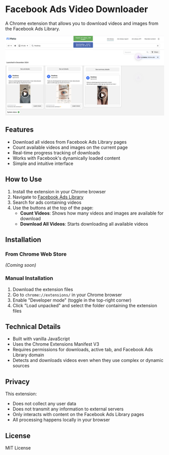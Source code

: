 # Facebook Ads Video Downloader

A Chrome extension that allows you to download videos and images from the Facebook Ads Library.

![Extension Preview](extention-ss.png)

## Features

- Download all videos from Facebook Ads Library pages
- Count available videos and images on the current page
- Real-time progress tracking of downloads
- Works with Facebook's dynamically loaded content
- Simple and intuitive interface

## How to Use

1. Install the extension in your Chrome browser
2. Navigate to [Facebook Ads Library](https://www.facebook.com/ads/library/)
3. Search for ads containing videos
4. Use the buttons at the top of the page:
   - **Count Videos**: Shows how many videos and images are available for download
   - **Download All Videos**: Starts downloading all available videos

## Installation

### From Chrome Web Store
*(Coming soon)*

### Manual Installation
1. Download the extension files
2. Go to `chrome://extensions/` in your Chrome browser
3. Enable "Developer mode" (toggle in the top-right corner)
4. Click "Load unpacked" and select the folder containing the extension files

## Technical Details

- Built with vanilla JavaScript
- Uses the Chrome Extensions Manifest V3
- Requires permissions for downloads, active tab, and Facebook Ads Library domain
- Detects and downloads videos even when they use complex or dynamic sources

## Privacy

This extension:
- Does not collect any user data
- Does not transmit any information to external servers
- Only interacts with content on the Facebook Ads Library pages
- All processing happens locally in your browser

## License

MIT License
